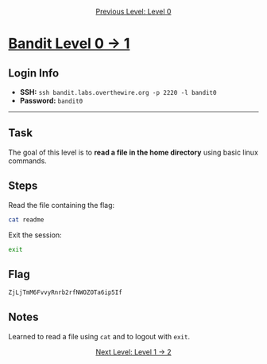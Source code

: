 <p align="center">
<a href="level-0.md">Previous Level: Level 0</a>
</p>

# [Bandit Level 0 → 1](https://overthewire.org/wargames/bandit/bandit1.html)

## Login Info
- **SSH:** `ssh bandit.labs.overthewire.org -p 2220 -l bandit0`
- **Password:** `bandit0`

---

## Task 
The goal of this level is to **read a file in the home directory** using basic linux commands. 

## Steps
Read the file containing the flag:
```bash
cat readme
```

Exit the session:
```bash
exit 
```

## Flag 
```bash
ZjLjTmM6FvvyRnrb2rfNWOZOTa6ip5If
```


## Notes
Learned to read a file using `cat` and to logout with `exit`.


<p align="center">
<a href="level-1 → 2.md">Next Level: Level 1 → 2</a>
</p>


